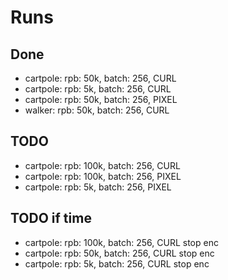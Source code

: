 # Runs

## Done
- cartpole: rpb: 50k, batch: 256, CURL
- cartpole: rpb: 5k, batch: 256, CURL
- cartpole: rpb: 50k, batch: 256, PIXEL
- walker: rpb: 50k, batch: 256, CURL
## TODO
- cartpole: rpb: 100k, batch: 256, CURL
- cartpole: rpb: 100k, batch: 256, PIXEL
- cartpole: rpb: 5k, batch: 256, PIXEL

## TODO if time
- cartpole: rpb: 100k, batch: 256, CURL stop enc
- cartpole: rpb: 50k, batch: 256, CURL stop enc
- cartpole: rpb: 5k, batch: 256, CURL stop enc